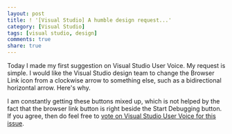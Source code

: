 ```yaml
---
layout: post
title: ! '[Visual Studio] A humble design request...'
category: [Visual Studio]
tags: [visual studio, design]
comments: true
share: true
---
```

Today I made my first suggestion on Visual Studio User Voice. My request is simple. I would like the Visual Studio design team to change the Browser Link icon from a clockwise arrow to something else, such as a bidirectional horizontal arrow. Here's why.

[](http://www.levibotelho.com/wp-content/uploads/2014/04/Browser-Link-Button.png)

I am constantly getting these buttons mixed up, which is not helped by the fact that the browser link button is right beside the Start Debugging button. If you agree, then do feel free to [vote on Visual Studio User Voice for this issue](http://visualstudio.uservoice.com/forums/121579-visual-studio/suggestions/5771039-change-the-browser-link-icon).

